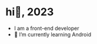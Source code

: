# hi👋, 2023

- I am a front-end developer
- 🌱 I’m currently learning Android

<!--START_SECTION:waka-->
<!--END_SECTION:waka-->